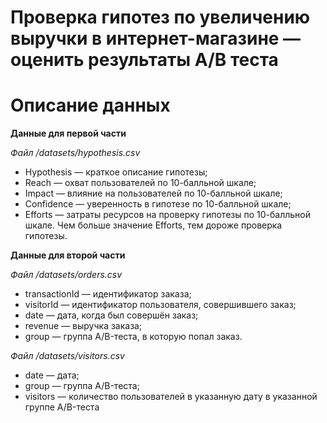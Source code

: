 # Проверка гипотез по увеличению выручки в интернет-магазине — оценить результаты A/B теста

# Описание данных

**Данные для первой части**

*Файл /datasets/hypothesis.csv*

* Hypothesis — краткое описание гипотезы;
* Reach — охват пользователей по 10-балльной шкале;
* Impact — влияние на пользователей по 10-балльной шкале;
* Confidence — уверенность в гипотезе по 10-балльной шкале;
* Efforts — затраты ресурсов на проверку гипотезы по 10-балльной шкале. Чем больше значение Efforts, тем дороже проверка гипотезы.

**Данные для второй части**

*Файл /datasets/orders.csv*

* transactionId — идентификатор заказа;
* visitorId — идентификатор пользователя, совершившего заказ;
* date — дата, когда был совершён заказ;
* revenue — выручка заказа;
* group — группа A/B-теста, в которую попал заказ.

*Файл /datasets/visitors.csv*

* date — дата;
* group — группа A/B-теста;
* visitors — количество пользователей в указанную дату в указанной группе A/B-теста